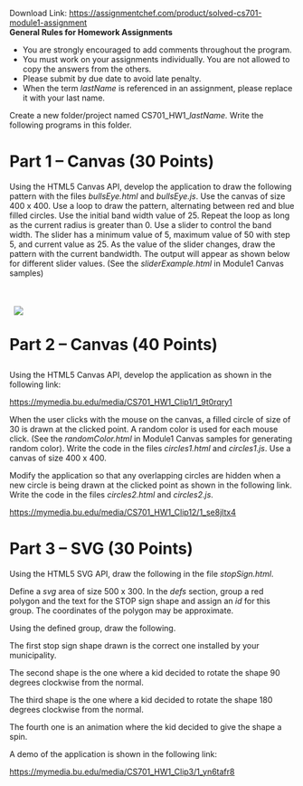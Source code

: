 Download Link: https://assignmentchef.com/product/solved-cs701-module1-assignment
<br>
<strong>General Rules for Homework Assignments </strong>

<ul>

 <li>You are strongly encouraged to add comments throughout the program.</li>

 <li>You must work on your assignments individually. You are not allowed to copy the answers from the others.</li>

 <li>Please submit by due date to avoid late penalty.</li>

 <li>When the term <em>lastName</em> is referenced in an assignment, please replace it with your last name.</li>

</ul>

Create a new folder/project named CS701_HW1_<em>lastName. </em>Write the following programs in this folder.

<h1>Part 1 – Canvas (30 Points)</h1>

Using the HTML5 Canvas API, develop the application to draw the following pattern with the files <em>bullsEye.html</em> and <em>bullsEye.js</em>.  Use the canvas of size 400 x 400. Use a loop to draw the pattern, alternating between red and blue filled circles. Use the initial band width value of 25. Repeat the loop as long as the current radius is greater than 0.  Use a slider to control the band width. The slider has a minimum value of 5, maximum value of 50 with step 5, and current value as 25. As the value of the slider changes, draw the pattern with the current bandwidth. The output will appear as shown below for different slider values. (See the <em>sliderExample.html </em>in Module1 Canvas samples)

<h1><img decoding="async" data-recalc-dims="1" data-src="https://i0.wp.com/www.logicprohub.com/wp-content/uploads/2019/09/839.png?w=980&amp;ssl=1" class="lazyload" src="data:image/gif;base64,R0lGODlhAQABAAAAACH5BAEKAAEALAAAAAABAAEAAAICTAEAOw==">

 <noscript>

  <img decoding="async" src="https://i0.wp.com/www.logicprohub.com/wp-content/uploads/2019/09/839.png?w=980&amp;ssl=1" data-recalc-dims="1">

 </noscript>Part 2 – Canvas (40 Points)</h1>

Using the HTML5 Canvas API, develop the application as shown in the following link:

<u>https://mymedia.bu.edu/media/CS701_HW1_Clip1/1_9t0rqry1</u>

When the user clicks with the mouse on the canvas, a filled circle of size of 30 is drawn at the clicked point. A random color is used for each mouse click. (See the <em>randomColor.html </em>in Module1 Canvas samples for generating random color). Write the code in the files <em>circles1.html</em> and <em>circles1.js</em>. Use a canvas of size 400 x 400.

Modify the application so that any overlapping circles are hidden when a new circle is being drawn at the clicked point as shown in the following link. Write the code in the files <em>circles2.html</em> and <em>circles2.js</em>.

<u>https://mymedia.bu.edu/media/CS701_HW1_Clip12/1_se8jltx4</u>

<h1>Part 3 – SVG (30 Points)</h1>

Using the HTML5 SVG API, draw the following in the file <em>stopSign.html</em>.

Define a <em>svg </em>area of size 500 x 300. In the <em>defs</em> section, group a red polygon and the text for the STOP sign shape and assign an <em>id</em> for this group. The coordinates of the polygon may be approximate.

Using the defined group, draw the following.

The first stop sign shape drawn is the correct one installed by your municipality.

The second shape is the one where a kid decided to rotate the shape 90 degrees clockwise from the normal.

The third shape is the one where a kid decided to rotate the shape 180 degrees clockwise from the normal.

The fourth one is an animation where the kid decided to give the shape a spin.

A demo of the application is shown in the following link:

<u>https://mymedia.bu.edu/media/CS701_HW1_Clip3/1_yn6tafr8</u>






